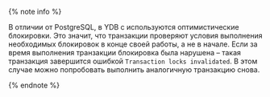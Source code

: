 {% note info %}

В отличии от PostgreSQL, в YDB с используются оптимистические блокировки. Это значит, что транзакции проверяют условия выполнения необходимых блокировок в конце своей работы, а не в начале. Если за время выполнения транзакции блокировка была нарушена – такая транзакция завершится ошибкой `Transaction locks invalidated`. В этом случае можно попробовать выполнить аналогичную транзакцию снова.

{% endnote %}